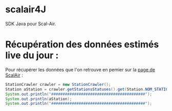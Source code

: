 # scalair4J

SDK Java pour Scal-Air.

# Récupération des données estimés live du jour :

Pour récupérer les données que l'on retrouve en pemier sur la
[page de ScalAir](http://www.scalair.nc/) :

```java
StationCrawler crawler = new StationCrawler();
Station aStation = crawler.getStationsStatuses().get(Station.NOM_STATION_ANSE_VATA);
System.out.println("#########################################");
System.out.println(aStation);
System.out.println("#########################################");
```
